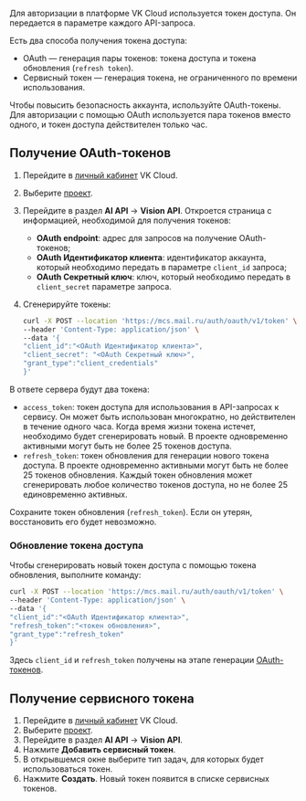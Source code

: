 Для авторизации в платформе VK Cloud используется токен доступа. Он передается в параметре каждого API-запроса.

Есть два способа получения токена доступа:

- OAuth — генерация пары токенов: токена доступа и токена обновления (`refresh token`).
- Сервисный токен — генерация токена, не ограниченного по времени использования.

<warn>

Чтобы повысить безопасность аккаунта, используйте OAuth-токены. Для авторизации с помощью OAuth используется пара токенов вместо одного, и токен доступа действителен только час.

</warn>

## Получение OAuth-токенов

1. Перейдите в [личный кабинет](https://mcs.mail.ru/app/) VK Cloud.
1. Выберите [проект](../../../../../base/account/concepts/projects).
1. Перейдите в раздел **AI API** → **Vision API**. Откроется страница с информацией, необходимой для получения токенов:
   - **OAuth endpoint**: адрес для запросов на получение OAuth-токенов;
   - **OAuth Идентификатор клиента**: идентификатор аккаунта, который необходимо передать в параметре `client_id` запроса;
   - **OAuth Секретный ключ**: ключ, который необходимо передать в `client_secret` параметре запроса.
1. Сгенерируйте токены:

   ```bash
   curl -X POST --location 'https://mcs.mail.ru/auth/oauth/v1/token' \
   --header 'Content-Type: application/json' \
   --data '{
   "client_id":"<OAuth Идентификатор клиента>",
   "client_secret": "<OAuth Секретный ключ>",
   "grant_type":"client_credentials"
   }'
   ```

В ответе сервера будут два токена:

- `access_token`: токен доступа для использования в API-запросах к сервису. Он может быть использован многократно, но действителен в течение одного часа. Когда время жизни токена истечет, необходимо будет сгенерировать новый. В проекте одновременно активными могут быть не более 25 токенов доступа.
- `refresh_token`: токен обновления для генерации нового токена доступа. В проекте одновременно активными могут быть не более 25 токенов обновления. Каждый токен обновления может сгенерировать любое количество токенов доступа, но не более 25 единовременно активных.

<warn>

Сохраните токен обновления (`refresh_token`). Если он утерян, восстановить его будет невозможно.

</warn>

### Обновление токена доступа

Чтобы сгенерировать новый токен доступа с помощью токена обновления, выполните команду:

```bash
curl -X POST --location 'https://mcs.mail.ru/auth/oauth/v1/token' \
--header 'Content-Type: application/json' \
--data '{
"client_id":"<OAuth Идентификатор клиента>",
"refresh_token":"<токен обновления>",
"grant_type":"refresh_token"
}'
```

Здесь `client_id` и `refresh_token` получены на этапе генерации [OAuth-токенов](../auth-vision#poluchenie_oauth_tokenov).

## Получение  сервисного токена

1. Перейдите в [личный кабинет](https://mcs.mail.ru/app/) VK Cloud.
1. Выберите [проект](../../../../../base/account/concepts/projects).
1. Перейдите в раздел **AI API** → **Vision API**.
1. Нажмите **Добавить сервисный токен**.
1. В открывшемся окне выберите тип задач, для которых будет использоваться токен.
1. Нажмите **Создать**. Новый токен появится в списке сервисных токенов.
